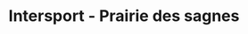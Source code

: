 ---
title: "Intersport - Prairie des sagnes"
url: /super-lioran/intersport-prairie-des-sagnes/
shop: sports
---
